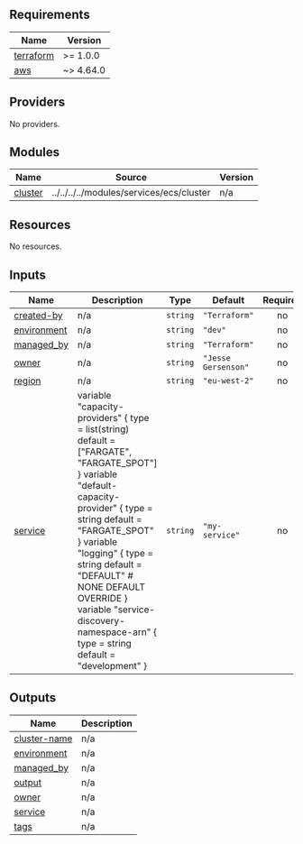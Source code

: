 <!-- BEGIN_TF_DOCS -->
## Requirements

| Name | Version |
|------|---------|
| <a name="requirement_terraform"></a> [terraform](#requirement\_terraform) | >= 1.0.0 |
| <a name="requirement_aws"></a> [aws](#requirement\_aws) | ~> 4.64.0 |

## Providers

No providers.

## Modules

| Name | Source | Version |
|------|--------|---------|
| <a name="module_cluster"></a> [cluster](#module\_cluster) | ../../../../modules/services/ecs/cluster | n/a |

## Resources

No resources.

## Inputs

| Name | Description | Type | Default | Required |
|------|-------------|------|---------|:--------:|
| <a name="input_created-by"></a> [created-by](#input\_created-by) | n/a | `string` | `"Terraform"` | no |
| <a name="input_environment"></a> [environment](#input\_environment) | n/a | `string` | `"dev"` | no |
| <a name="input_managed_by"></a> [managed\_by](#input\_managed\_by) | n/a | `string` | `"Terraform"` | no |
| <a name="input_owner"></a> [owner](#input\_owner) | n/a | `string` | `"Jesse Gersenson"` | no |
| <a name="input_region"></a> [region](#input\_region) | n/a | `string` | `"eu-west-2"` | no |
| <a name="input_service"></a> [service](#input\_service) | variable "capacity-providers" { type    = list(string) default = ["FARGATE", "FARGATE\_SPOT"] }  variable "default-capacity-provider" { type    = string default = "FARGATE\_SPOT" }  variable "logging" { type    = string default = "DEFAULT" # NONE DEFAULT OVERRIDE }  variable "service-discovery-namespace-arn" { type    = string default = "development" } | `string` | `"my-service"` | no |

## Outputs

| Name | Description |
|------|-------------|
| <a name="output_cluster-name"></a> [cluster-name](#output\_cluster-name) | n/a |
| <a name="output_environment"></a> [environment](#output\_environment) | n/a |
| <a name="output_managed_by"></a> [managed\_by](#output\_managed\_by) | n/a |
| <a name="output_output"></a> [output](#output\_output) | n/a |
| <a name="output_owner"></a> [owner](#output\_owner) | n/a |
| <a name="output_service"></a> [service](#output\_service) | n/a |
| <a name="output_tags"></a> [tags](#output\_tags) | n/a |
<!-- END_TF_DOCS -->